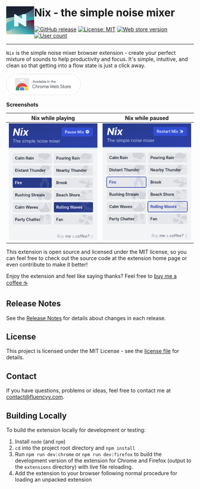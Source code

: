 # Nix - the simple noise mixer <img src="./src/assets/icons/icon-150.png" width="75" align="left" />

[![GitHub release](https://img.shields.io/github/package-json/v/andrewbrey/nix.svg?label=Package%20Version)](https://github.com/andrewbrey/nix/releases)
[![License: MIT](https://img.shields.io/github/license/andrewbrey/nix.svg?label=License)](https://github.com/andrewbrey/nix/blob/main/LICENSE)
[![Web store version](https://img.shields.io/chrome-web-store/v/okhnofjkdbkfhkfmlggbnghhfeimfdhm.svg?label=Chrome%20Store%20Version)](https://chrome.google.com/webstore/detail/nix/okhnofjkdbkfhkfmlggbnghhfeimfdhm)
[![User count](https://img.shields.io/chrome-web-store/users/okhnofjkdbkfhkfmlggbnghhfeimfdhm.svg?label=Chrome%20Users)](https://chrome.google.com/webstore/detail/nix/okhnofjkdbkfhkfmlggbnghhfeimfdhm)

---

`Nix` is the simple noise mixer browser extension - create your perfect mixture of sounds to help productivity and focus. It's simple, intuitive, and clean so that getting into a flow state is just a click away.

<a href="https://chrome.google.com/webstore/detail/nix/okhnofjkdbkfhkfmlggbnghhfeimfdhm" target="_blank">
<img src="./docs/web-store-pill.png" width="200" />
</a>

**Screenshots**

|              Nix while playing               |              Nix while paused              |
| :------------------------------------------: | :----------------------------------------: |
| ![Nix while playing](./docs/nix-playing.png) | ![Nix while paused](./docs/nix-paused.png) |

This extension is open source and licensed under the MIT license, so you can feel free to check out the source code at the extension home page or even contribute to make it better!

Enjoy the extension and feel like saying thanks? Feel free to [buy me a coffee ☕](https://www.paypal.me/fluencyy)

## Release Notes

See the [Release Notes](CHANGELOG.md) for details about changes in each release.

## License

This project is licensed under the MIT License - see the [license file](LICENSE) for details.

## Contact

If you have questions, problems or ideas, feel free to contact me at <a href="mailto:contact@fluencyy.com">contact@fluencyy.com</a>.

## Building Locally

To build the extension locally for development or testing:

1. Install `node` (and `npm`)
2. `cd` into the project root directory and `npm install`
3. Run `npm run dev:chrome` or `npm run dev:firefox` to build the development version of the extension for Chrome and Firefox (output to the `extensions` directory) with live file reloading.
4. Add the extension to your browser following normal procedure for loading an unpacked extension
